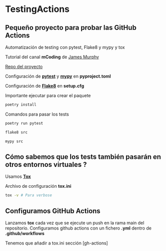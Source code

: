 # TestingActions
## Pequeño proyecto para probar las GitHub Actions
Automatización de testing con pytest, Flake8 y mypy y tox

Tutorial del canal **mCoding** de [James Murphy](https://www.youtube.com/watch?v=DhUpxWjOhME&ab_channel=mCoding)

[Repo del proyecto](https://github.com/mCodingLLC/SlapThatLikeButton-TestingStarterProject/blob/main/src/slapping/slap_that_like_button.py)

Configuración de [**pytest**](https://docs.pytest.org/en/stable/reference/customize.html) y [**mypy**](https://mypy.readthedocs.io/en/stable/config_file.html) en **pyproject.toml**

Configuración de [**Flake8**](https://www.flake8rules.com/rules/W292.html) en **setup.cfg**

Importante ejecutar para crear el paquete
```sh
poetry install
```

Comandos para pasar los tests
```sh
poetry run pytest
```

```sh
flake8 src
```

```sh
mypy src
```

## Cómo sabemos que los tests también pasarán en otros entornos virtuales ?
Usamos [**Tox**](https://tox.wiki/en/4.12.1/config.html)

Archivo de  configuración **tox.ini**

```sh
tox -v # Para verbose
```

## Configuramos GitHub Actions
Lanzamos **tox** cada vez que se ejecute un push en la rama main del repositorio.
Configuramos github actions con un fichero **.yml** dentro de **.github/workflows**

Tenemos que añadir a tox.ini sección [gh-actions]